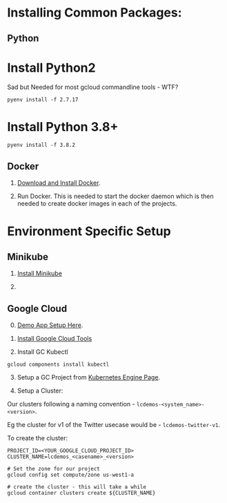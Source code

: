 
# Installing Common Packages:

Python
------

Install Python2
===============

Sad but Needed for most gcloud commandline tools - WTF?

```
pyenv install -f 2.7.17
```

Install Python 3.8+
===================

```
pyenv install -f 3.8.2
```

Docker
------

1. [Download and Install Docker](https://hub.docker.com/editions/community/docker-ce-desktop-mac/).

2. Run Docker.  This is needed to start the docker daemon which is then needed to create docker images in each of the projects.

# Environment Specific Setup

## Minikube

1. [Install Minikube](https://kubernetes.io/docs/tasks/tools/install-minikube/)

2. 

## Google Cloud

0. [Demo App Setup Here](https://cloud.google.com/kubernetes-engine/docs/tutorials/hello-app).

1. [Install Google Cloud Tools](https://cloud.google.com/sdk/docs/quickstarts)

2. Install GC Kubectl

```
gcloud components install kubectl
```

3. Setup a GC Project from [Kubernetes Engine Page](https://console.cloud.google.com/projectselector/kubernetes).

4. Setup a Cluster:

Our clusters following a naming convention - `lcdemos-<system_name>-<version>`.

Eg the cluster for v1 of the Twitter usecase would be - `lcdemos-twitter-v1`.

To create the cluster:

```
PROJECT_ID=<YOUR_GOOGLE_CLOUD_PROJECT_ID>
CLUSTER_NAME=lcdemos_<casename>_<version>

# Set the zone for our project
gcloud config set compute/zone us-west1-a

# create the cluster - this will take a while
gcloud container clusters create ${CLUSTER_NAME}
```
